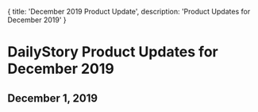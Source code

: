 {
	title: 'December 2019 Product Update',
	description: 'Product Updates for December 2019'
}
# DailyStory Product Updates for December 2019
## December 1, 2019